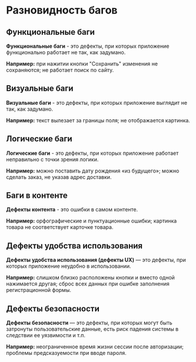 ﻿# Разновидность багов

## Функциональные баги

**Функциональные баги** - это дефекты, при которых приложение функционально работает не так, как задумано.

**Например:** при нажитии кнопки "Сохранить" изменения не сохраняются; не работает поиск по сайту.

## Визуальные баги

**Визуальные баги** - это дефекты, при которых приложение выглядит не так, как задумано.

**Например:** текст вылезает за границы поля; не отображается картинка.

## Логические баги

**Логические баги** - это дефекты, при которых приложение работает неправильно с точки зрения логики.

**Например:** можно поставить дату рождения «из будущего»; можно сделать заказ, не указав адрес доставки.

## Баги в контенте

**Дефекты контента** - это ошибки в самом контенте.

**Например:** орфографические и пунктуационные ошибки; картинка товара не соответствует карточке товара.

## Дефекты удобства использования

**Дефекты удобства использования (дефекты UX)** — это дефекты, при которых приложение неудобно в использовании.

**Например:** слишком близко расположены кнопки и вместо одной нажимается другая; сброс всех данных при ошибке заполнения регистрационной формы.

## Дефекты безопасности

**Дефекты безопасности** — это дефекты, при которых могут быть затронуты пользовательские данные, есть риск падения системы в следствии ее уязвимости и т.п.

**Например:** неограниченное время жизни сессии после авторизации; проблемы предсказуемости при вводе пароля.
